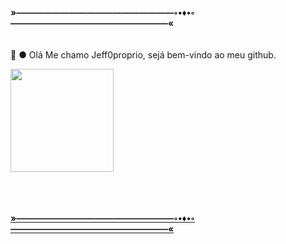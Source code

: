 **»——————————————————◦•♦•◦——————————————————«**
<br>
<br>
<br>
👋 ●  Olá Me chamo Jeff0proprio, sejá bem-vindo ao meu github.



<div>
    <a href="https://github.com/olliveira-gabriel">
<!--   <img height="165em" src="https://github-readme-stats.vercel.app/api?username=olliveira-gabriel&show_icons=true&theme=tokyonight&include_all_commits=true&count_private=true"/> -->
  <img height="165em" src="https://github-readme-stats.vercel.app/api/top-langs/?username=jeff0proprio&layout=compact&langs_count=7&theme=tokyonight"/>
</div>


<br>
<br>
<br>

**»——————————————————◦•♦•◦——————————————————«**
